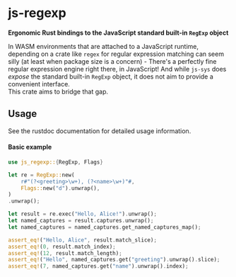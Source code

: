 js-regexp
=====
**Ergonomic Rust bindings to the JavaScript standard built-in `RegExp` object**

In WASM environments that are attached to a JavaScript runtime, depending on a crate like `regex`
for regular expression matching can seem silly (at least when package size is a concern) - There's a perfectly fine
regular expression engine right there, in JavaScript! And while `js-sys` does
_expose_ the standard built-in `RegExp` object, it does not aim to provide a convenient interface. \
This crate aims to bridge that gap.

## Usage
See the rustdoc documentation for detailed usage information.
#### Basic example
```rust
use js_regexp::{RegExp, Flags}

let re = RegExp::new(
    r#"(?<greeting>\w+), (?<name>\w+)"#,
    Flags::new("d").unwrap(),
)
.unwrap();

let result = re.exec("Hello, Alice!").unwrap();
let named_captures = result.captures.unwrap();
let named_captures = named_captures.get_named_captures_map();

assert_eq!("Hello, Alice", result.match_slice);
assert_eq!(0, result.match_index);
assert_eq!(12, result.match_length);
assert_eq!("Hello", named_captures.get("greeting").unwrap().slice);
assert_eq!(7, named_captures.get("name").unwrap().index);
```